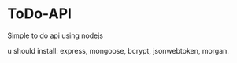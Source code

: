 # ToDo-API
Simple to do api using nodejs
  
u should install:
  express, mongoose, bcrypt, jsonwebtoken, morgan.
